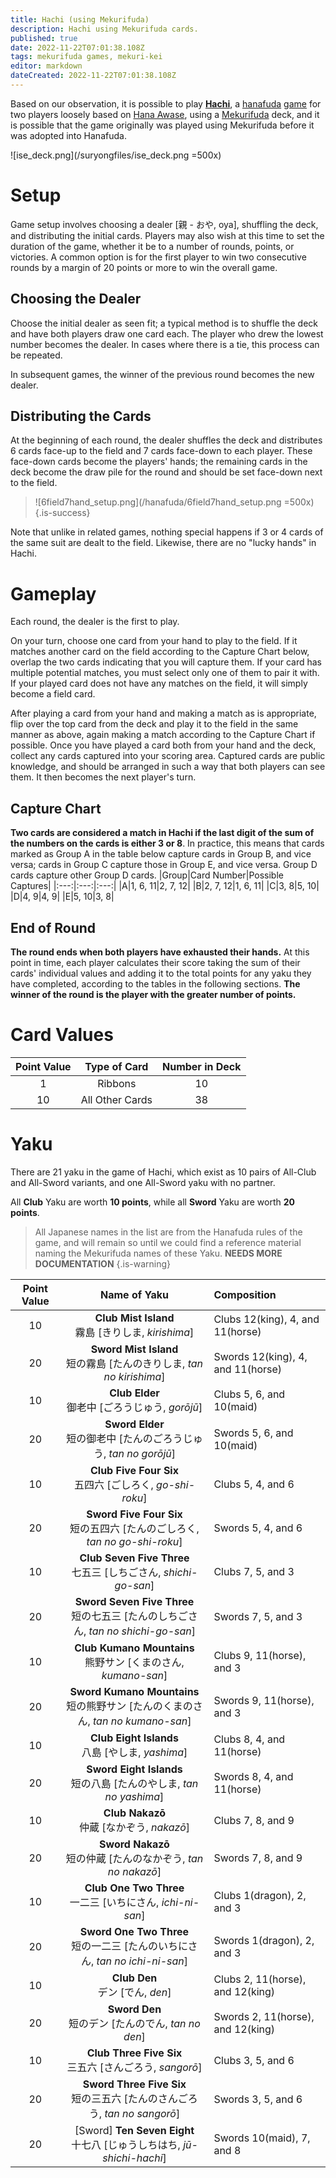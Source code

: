 ```yaml
---
title: Hachi (using Mekurifuda)
description: Hachi using Mekurifuda cards.
published: true
date: 2022-11-22T07:01:38.108Z
tags: mekurifuda games, mekuri-kei
editor: markdown
dateCreated: 2022-11-22T07:01:38.108Z
---
```


Based on our observation, it is possible to play [**Hachi**](/en/hanafuda/games/hachi), a [hanafuda](/en/hanafuda) [game](/en/hanafuda/games) for two players loosely based on [Hana Awase](/en/hanafuda/games/hana-awase), using a [Mekurifuda](/en/mekurifuda) deck, and it is possible that the game originally was played using Mekurifuda before it was adopted into Hanafuda.

![ise_deck.png](/suryongfiles/ise_deck.png =500x)


# Setup
Game setup involves choosing a dealer [親 - おや, oya], shuffling the deck, and distributing the initial cards. Players may also wish at this time to set the duration of the game, whether it be to a number of rounds, points, or victories. A common option is for the first player to win two consecutive rounds by a margin of 20 points or more to win the overall game.
## Choosing the Dealer
Choose the initial dealer as seen fit; a typical method is to shuffle the deck and have both players draw one card each. The player who drew the lowest number becomes the dealer. In cases where there is a tie, this process can be repeated.

In subsequent games, the winner of the previous round becomes the new dealer.
## Distributing the Cards
At the beginning of each round, the dealer shuffles the deck and distributes 6 cards face-up to the field and 7 cards face-down to each player. These face-down cards become the players' hands; the remaining cards in the deck become the draw pile for the round and should be set face-down next to the field.
> ![6field7hand_setup.png](/hanafuda/6field7hand_setup.png =500x) {.is-success}

Note that unlike in related games, nothing special happens if 3 or 4 cards of the same suit are dealt to the field. Likewise, there are no "lucky hands" in Hachi.
# Gameplay
Each round, the dealer is the first to play. 

On your turn, choose one card from your hand to play to the field. If it matches another card on the field according to the Capture Chart below, overlap the two cards indicating that you will capture them. If your card has multiple potential matches, you must select only one of them to pair it with. If your played card does not have any matches on the field, it will simply become a field card.

After playing a card from your hand and making a match as is appropriate, flip over the top card from the deck and play it to the field in the same manner as above, again making a match according to the Capture Chart if possible. Once you have played a card both from your hand and the deck, collect any cards captured into your scoring area. Captured cards are public knowledge, and should be arranged in such a way that both players can see them. It then becomes the next player's turn.

## Capture Chart
**Two cards are considered a match in Hachi if the last digit of the sum of the numbers on the cards is either 3 or 8**. In practice, this means that cards marked as Group A in the table below capture cards in Group B, and vice versa; cards in Group C capture those in Group E, and vice versa. Group D cards capture other Group D cards.
|Group|Card Number|Possible Captures|
|:---:|:---:|:---:|
|A|1, 6, 11|2, 7, 12|
|B|2, 7, 12|1, 6, 11|
|C|3, 8|5, 10|
|D|4, 9|4, 9|
|E|5, 10|3, 8|
## End of Round
**The round ends when both players have exhausted their hands.** At this point in time, each player calculates their score taking the sum of their cards' individual values and adding it to the total points for any yaku they have completed, according to the tables in the following sections. **The winner of the round is the player with the greater number of points.**
# Card Values
|Point Value|Type of Card|Number in Deck|
|:---:|:---:|:---:|
|1|Ribbons|10|
|10|All Other Cards|38|
# Yaku
There are 21 yaku in the game of Hachi, which exist as 10 pairs of All-Club and All-Sword variants, and one All-Sword yaku with no partner.

All **Club** Yaku are worth **10 points**, while all **Sword** Yaku are worth **20 points**.

> All Japanese names in the list are from the Hanafuda rules of the game, and will remain so until we could find a reference material naming the Mekurifuda names of these Yaku. **NEEDS MORE DOCUMENTATION**
{.is-warning}

|Point Value|Name of Yaku|Composition|
|:---:|:---:|:---|
|10|**Club Mist Island**<br>霧島 [きりしま, *kirishima*]|Clubs 12(king), 4, and 11(horse)|
|20|**Sword Mist Island**<br>短の霧島 [たんのきりしま, *tan no kirishima*]|Swords 12(king), 4, and 11(horse)|
|10|**Club Elder**<br>御老中 [ごろうじゅう, *gorōjū*]|Clubs 5, 6, and 10(maid)|
|20|**Sword Elder**<br>短の御老中 [たんのごろうじゅう, *tan no gorōjū*]|Swords 5, 6, and 10(maid)|
|10|**Club Five Four Six**<br>五四六 [ごしろく, *go-shi-roku*]|Clubs 5, 4, and 6|
|20|**Sword Five Four Six**<br>短の五四六 [たんのごしろく, *tan no go-shi-roku*]|Swords 5, 4, and 6|
|10|**Club Seven Five Three**<br>七五三 [しちごさん, *shichi-go-san*]|Clubs 7, 5, and 3|
|20|**Sword Seven Five Three**<br>短の七五三 [たんのしちごさん, *tan no shichi-go-san*]|Swords 7, 5, and 3|
|10|**Club Kumano Mountains**<br>熊野サン [くまのさん, *kumano-san*]|Clubs 9, 11(horse), and 3|
|20|**Sword Kumano Mountains**<br>短の熊野サン [たんのくまのさん, *tan no kumano-san*]|Swords 9, 11(horse), and 3|
|10|**Club Eight Islands**<br>八島 [やしま, *yashima*]|Clubs 8, 4, and 11(horse)|
|20|**Sword Eight Islands**<br>短の八島 [たんのやしま, *tan no yashima*]|Swords 8, 4, and 11(horse)|
|10|**Club Nakazō**<br>仲蔵 [なかぞう, *nakazō*]|Clubs 7, 8, and 9|
|20|**Sword Nakazō**<br>短の仲蔵 [たんのなかぞう, *tan no nakazō*]|Swords 7, 8, and 9|
|10|**Club One Two Three**<br>一二三 [いちにさん, *ichi-ni-san*]|Clubs 1(dragon), 2, and 3|
|20|**Sword One Two Three**<br>短の一二三 [たんのいちにさん, *tan no ichi-ni-san*]|Swords 1(dragon), 2, and 3|
|10|**Club Den**<br>デン [でん, *den*]|Clubs 2, 11(horse), and 12(king)|
|20|**Sword Den**<br>短のデン [たんのでん, *tan no den*]|Swords 2, 11(horse), and 12(king)|
|10|**Club Three Five Six**<br>三五六 [さんごろう, *sangorō*]|Clubs 3, 5, and 6|
|20|**Sword Three Five Six**<br>短の三五六 [たんのさんごろう, *tan no sangorō*]|Swords 3, 5, and 6|
|20|[Sword] **Ten Seven Eight**<br>十七八 [じゅうしちはち, *jū-shichi-hachi*]|Swords 10(maid), 7, and 8|

